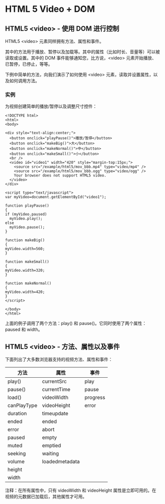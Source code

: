 
# HTML 5 Video + DOM




## HTML5 &lt;video&gt; - 使用 DOM 进行控制

HTML5 &lt;video&gt; 元素同样拥有方法、属性和事件。

其中的方法用于播放、暂停以及加载等。其中的属性（比如时长、音量等）可以被读取或设置。其中的 DOM 事件能够通知您，比方说，&lt;video&gt; 元素开始播放、已暂停，已停止，等等。

下例中简单的方法，向我们演示了如何使用 &lt;video&gt; 元素，读取并设置属性，以及如何调用方法。

### 实例

为视频创建简单的播放/暂停以及调整尺寸控件：

```
<!DOCTYPE html>
<html>
<body>

<div style="text-align:center;">
  <button onclick="playPause()">播放/暂停</button>
  <button onclick="makeBig()">大</button>
  <button onclick="makeNormal()">中</button>
  <button onclick="makeSmall()">小</button>
  <br />
  <video id="video1" width="420" style="margin-top:15px;">
    <source src="/example/html5/mov_bbb.mp4" type="video/mp4" />
    <source src="/example/html5/mov_bbb.ogg" type="video/ogg" />
    Your browser does not support HTML5 video.
  </video>
</div>

<script type="text/javascript">
var myVideo=document.getElementById("video1");

function playPause()
{
if (myVideo.paused)
  myVideo.play();
else
  myVideo.pause();
}

function makeBig()
{
myVideo.width=560;
}

function makeSmall()
{
myVideo.width=320;
}

function makeNormal()
{
myVideo.width=420;
}
</script>

</body>
</html>

```

上面的例子调用了两个方法：play() 和 pause()。它同时使用了两个属性：paused 和 width。



## HTML5 &lt;video&gt; - 方法、属性以及事件

下面列出了大多数浏览器支持的视频方法、属性和事件：

| 方法 | 属性 | 事件 |
| --- | --- | --- |
| play() | currentSrc | play |
| pause() | currentTime | pause |
| load() | videoWidth | progress |
| canPlayType | videoHeight | error |
| duration | timeupdate |
| ended | ended |
| error | abort |
| paused | empty |
| muted | emptied |
| seeking | waiting |
| volume | loadedmetadata |
| height |
| width |

注释：在所有属性中，只有 videoWidth 和 videoHeight 属性是立即可用的。在视频的元数据已加载后，其他属性才可用。





